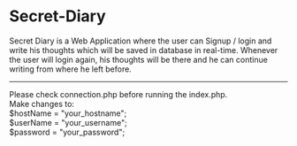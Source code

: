 # Secret-Diary
Secret Diary is a Web Application where the user can Signup / login and write his thoughts which will be saved in database in real-time. Whenever the user will login again, his thoughts will be there and he can continue writing from where he left before. 
*****************************************************************************************************************
Please check connection.php before running the index.php.</br>
Make changes to: </br>
    $hostName = "your_hostname"; <!---Enter your hostname instead of your_hostname.---></br>
    $userName = "your_username"; <!---Enter your username instead of your_username.---></br>
    $password = "your_password"; <!---Enter your password instead of your_password.---></br>
